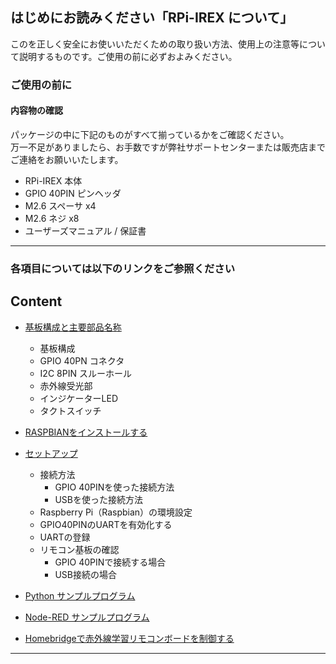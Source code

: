 ## **はじめにお読みください「RPi-IREX について」**

このを正しく安全にお使いいただくための取り扱い方法、使用上の注意等について説明するものです。ご使用の前に必ずおよみください。
  
### **ご使用の前に**
#### 内容物の確認  
パッケージの中に下記のものがすべて揃っているかをご確認ください。  
万一不足がありましたら、お手数ですが弊社サポートセンターまたは販売店までご連絡をお願いいたします。  

- RPi-IREX 本体  
- GPIO 40PIN ピンヘッダ  
- M2.6 スペーサ x4  
- M2.6 ネジ x8  
- ユーザーズマニュアル / 保証書    
  
---  
  
### **各項目については以下のリンクをご参照ください**  
  
## Content  

* [基板構成と主要部品名称](./constitution/README.md)
  * 基板構成
  * GPIO 40PN コネクタ
  * I2C 8PIN スルーホール
  * 赤外線受光部
  * インジケーターLED  
  * タクトスイッチ  
  
* [RASPBIANをインストールする](./install/RASPBIAN_SETUP.md)
  
* [セットアップ](./setup/README.md)
  * 接続方法
    * GPIO 40PINを使った接続方法
    * USBを使った接続方法
  * Raspberry Pi（Raspbian）の環境設定
  * GPIO40PINのUARTを有効化する
  * UARTの登録
  * リモコン基板の確認
    * GPIO 40PINで接続する場合
    * USB接続の場合  
  
* [Python サンプルプログラム](./python/README.md)  
* [Node-RED サンプルプログラム](./node_red/)  
* [Homebridgeで赤外線学習リモコンボードを制御する](./homebridge/)  


  
---
